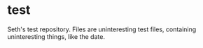 test
====

Seth's test repository.  Files are uninteresting test files, containing uninteresting things, like the date.
